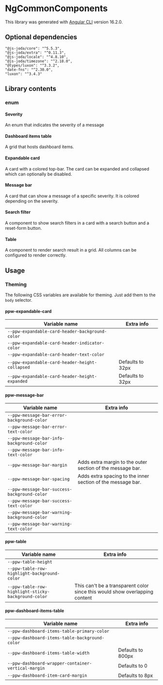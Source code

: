 # NgCommonComponents

This library was generated with [Angular CLI](https://github.com/angular/angular-cli) version 16.2.0.

## Optional dependencies

    "@js-joda/core": "^5.5.3",
    "@js-joda/extra": "^0.11.3",
    "@js-joda/locale": "^4.8.10",
    "@js-joda/timezone": "^2.18.0",
    "@types/luxon": "^3.3.2",
    "date-fns": "^2.30.0",
    "luxon": "^3.4.3"

## Library contents

### enum

#### Severity

An enum that indicates the severity of a message

#### Dashboard items table

A grid that hosts dashboard items.

#### Expandable card

A card with a colored top-bar. The card can be expanded and collapsed which can optionally be disabled.

#### Message bar

A card that can show a message of a specific severity. It is colored depending on the severity.

#### Search filter

A component to show search filters in a card with a search button and a reset-form button.

#### Table

A component to render search result in a grid. All columns can be configured to render correctly.

## Usage

### Theming

The following CSS variables are available for theming. Just add them to the `body` selector.

#### ppw-expandable-card

| Variable name                                   | Extra info       |
| ----------------------------------------------- | ---------------- |
| `--ppw-expandable-card-header-background-color` |                  |
| `--ppw-expandable-card-header-indicator-color`  |                  |
| `--ppw-expandable-card-header-text-color`       |                  |
| `--ppw-expandable-card-header-height-collapsed` | Defaults to 32px |
| `--ppw-expandable-card-header-height-expanded`  | Defaults to 32px |

#### ppw-message-bar

| Variable name                                | Extra info                                                  |
| -------------------------------------------- | ----------------------------------------------------------- |
| `--ppw-message-bar-error-background-color`   |                                                             |
| `--ppw-message-bar-error-text-color`         |                                                             |
| `--ppw-message-bar-info-background-color`    |                                                             |
| `--ppw-message-bar-info-text-color`          |                                                             |
| `--ppw-message-bar-margin`                   | Adds extra margin to the outer section of the message bar.  |
| `--ppw-message-bar-spacing`                  | Adds extra spacing to the inner section of the message bar. |
| `--ppw-message-bar-success-background-color` |                                                             |
| `--ppw-message-bar-success-text-color`       |                                                             |
| `--ppw-message-bar-warning-background-color` |                                                             |
| `--ppw-message-bar-warning-text-color`       |                                                             |

#### ppw-table

| Variable name                                       | Extra info                                                                  |
| --------------------------------------------------- | --------------------------------------------------------------------------- |
| `--ppw-table-height`                                |                                                                             |
| `--ppw-table-row-highlight-background-color`        |                                                                             |
| `--ppw-table-row-highlight-sticky-background-color` | This can't be a transparent color since this would show overlapping content |

#### ppw-dashboard-items-table

| Variable name                                       | Extra info        |
| --------------------------------------------------- | ----------------- |
| `--ppw-dashboard-items-table-primary-color`         |                   |
| `--ppw-dashboard-items-table-background-color`      |                   |
| `--ppw-dashboard-items-table-width`                 | Defaults to 800px |
| `--ppw-dashboard-wrapper-container-vertical-margin` | Defaults to 0     |
| `--ppw-dashboard-item-card-margin`                  | Defaults to 8px   |

